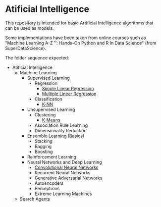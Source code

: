 # Atificial Intelligence

This repository is intended for basic Artificial Intelligence algorithms that can be used as models.

Some implementations have been taken from online courses such as "Machine Learning A-Z ™: Hands-On Python and R In Data Science" (from SuperDataScience).

The folder sequence expected:
  - Atificial Intelligence
    - Machine Learning
       - Supervised Learning
          - Regression
            - [Simple Linear Regression](https://github.com/GabrielMotaBLima/Artificial_Intelligence/tree/master/Machine%20Learning/Supervised%20Learning/Regression/Simple%20Linear%20Regression)
            - [Multiple Linear Regression](https://github.com/GabrielMotaBLima/Artificial_Intelligence/tree/master/Machine%20Learning/Supervised%20Learning/Regression/Multiple%20Linear%20Regression)
          - Classification
            - [K-NN](https://github.com/GabrielMotaBLima/Basic_AI_Templates/tree/master/Machine%20Learning/Supervised%20Learning/Classification/K-Nearest%20Neighbors)
       - Unsupervised Learning
          - Clustering
            - [K-Means](https://github.com/GabrielMotaBLima/Artificial_Intelligence/tree/master/Machine%20Learning/Unsupervised%20Learning/Clustering/K-Means)
          - Association Rule Learning
          - Dimensionality Reduction
       - Ensemble Learning (Basics)
          - Stacking
          - Bagging
          - Boosting
      - Reinforcement Learning
      - Neural Networks and Deep Learning
        - [Convolutional Neural Networks](https://github.com/GabrielMotaBLima/Artificial_Intelligence/tree/master/Machine%20Learning/Neural%20Networks%20and%20Deep%20Learning/Supervised%20Deep%20Learning/Convolutional%20Neural%20Networks)
        - Recurrent Neural Networks
        - Generative Adversarial Networks
        - Autoencoders
        - Perceptrons
        - Extreme Learning Machines
    - Search Agents
